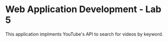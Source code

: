 <h1>Web Application Development - Lab 5</h1>
<p>This application implments YouTube's API to search for videos by keyword.</p>